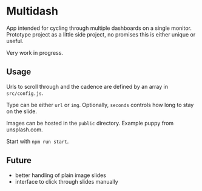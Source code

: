# Multidash

App intended for cycling through multiple dashboards on a single monitor. Prototype project as a little side project, no promises this is either unique or useful.

Very work in progress.

## Usage

Urls to scroll through and the cadence are defined by an array in `src/config.js`.

Type can be either `url` or `img`. Optionally, `seconds` controls how long to stay on the slide.

Images can be hosted in the `public` directory. Example puppy from unsplash.com.

Start with `npm run start`.

## Future

- better handling of plain image slides
- interface to click through slides manually

